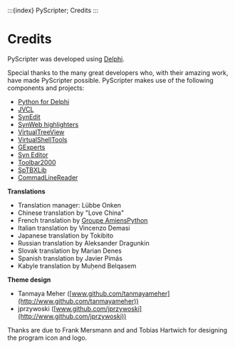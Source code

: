 :::{index} PyScripter; Credits
:::

# Credits

PyScripter was developed using [Delphi](https://www.embarcadero.com/products/delphi).

Special thanks to the many great developers who, with their amazing work, have made PyScripter possible.
PyScripter makes use of the following components and projects:
- [Python for Delphi](https://github.com/pyscripter/python4delphi)
- [JVCL](http://jvcl.sf.net)
- [SynEdit](https://github.com/pyscripter/Synedit)
- [SynWeb highlighters](https://github.com/KrystianBigaj/synweb)
- [VirtualTreeView](https://github.com/Virtual-TreeView/Virtual-TreeView)
- [VirtualShellTools](https://github.com/pyscripter/mustangpeakvirtualshelltools)
- [GExperts](http://www.gexperts.org)
- [Syn Editor](https://sourceforge.net/projects/syn)
- [Toolbar2000](http://www.jrsoftware.org/tb2k.php)
- [SpTBXLib](http://www.silverpointdevelopment.com/sptbxlib)
- [CommadLineReader](http://www.benibela.de/)


**Translations**

- Translation manager: Lübbe Onken
- Chinese translation by "Love China"
- French translation by [Groupe AmiensPython](http://pedagogie.ac-amiens.fr/maths/AmiensPython/)
- Italian translation by Vincenzo Demasi
- Japanese translation by Tokibito
- Russian translation by Aleksander Dragunkin
- Slovak translation by Marian Denes
- Spanish translation by Javier Pimás
- Kabyle translation by Muḥend Belqasem

**Theme design**

- Tanmaya Meher ([www.github.com/tanmayameher](http://www.github.com/tanmayameher))
- jprzywoski ([www.github.com/jprzywoski](http://www.github.com/jprzywoski))

Thanks are due to Frank Mersmann and and Tobias Hartwich for designing the program icon and
logo.
